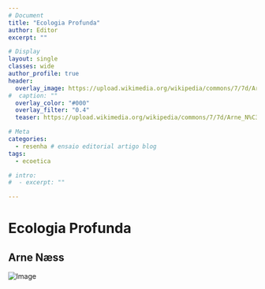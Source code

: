 ```yaml
---
# Document
title: "Ecologia Profunda"
author: Editor
excerpt: ""

# Display
layout: single
classes: wide
author_profile: true
header:
  overlay_image: https://upload.wikimedia.org/wikipedia/commons/7/7d/Arne_N%C3%A6ss_-_ny_rute_g%C3%A5r_i_hele_venstre_profil_%28mot_luften%29._1937._Tysfjord%2C_Stetind.jpg
#  caption: ""
  overlay_color: "#000"
  overlay_filter: "0.4"
  teaser: https://upload.wikimedia.org/wikipedia/commons/7/7d/Arne_N%C3%A6ss_-_ny_rute_g%C3%A5r_i_hele_venstre_profil_%28mot_luften%29._1937._Tysfjord%2C_Stetind.jpg

# Meta
categories:
  - resenha # ensaio editorial artigo blog
tags:
  - ecoetica

# intro: 
#  - excerpt: ""

---
```


# Ecologia Profunda

## Arne Næss

![Image](https://upload.wikimedia.org/wikipedia/commons/e/e4/Apron_diagram.png)


